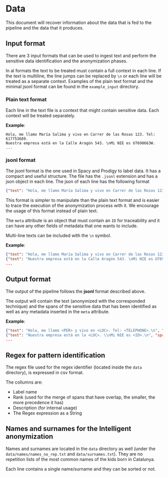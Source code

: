 # Data

This document will recover information about the data that is fed to the pipeline and the data that it produces. 

## Input format
There are 3 input formats that can be used to ingest text and perform the sensitive data identification and the anonymization phases. 

In al formats the text to be treated must contain a full context in each line. If the text is multiline, the line jumps can be replaced by `\n` or each line will be treated as a separate context. 
Examples of the plain text format and the minimal jsonl format can be found in the `example_input` directory.

### Plain text format
Each line in the text file is a context that might contain sensitive data. Each context will be treated separately. 

**Example**:
```
Hola, me llamo María Salima y vivo en Carrer de las Rosas 123. Tel: 617753689.
Nuestra empresa está en la Calle Aragón 543. \nMi NIE es U7698663W.
...
```

### jsonl format
The jsonl format is the one used in Spacy and Prodigy to label data. It has a compact and useful structure. 
The file has the `.jsonl` extension and has a json object in each line. 
The json of each line has the following format
```json
{"text": "Hola, me llamo María Salima y vivo en Carrer de las Rosas 123. Tel: 617753689.", "spans":[],"meta":{"ID":23434, ...}}
```
This format is simpler to manipulate than the plain text format and is easier to trace the execution of the anonymization process with it. We encourage the usage of this format instead of plain text. 

The `meta` attribute is an object that must contain an `ID` for traceability and it can have any other fields of metadata that one wants to include. 

Multi-line texts can be included with the `\n` symbol. 

**Example**:
```json
{"text": "Hola, me llamo María Salima y vivo en Carrer de las Rosas 123. Tel: 617753689.", "spans":[],"meta":{"ID":1, "origin": "orig1", "date":"2022/05/15"}}
{"text": "Nuestra empresa está en la Calle Aragón 543. \nMi NIE es U7698663W.", "spans":[],"meta":{"ID":2, "origin": "orig1", "date":"2022/05/15"}}
...
```


## Output format
The output of the pipeline follows the **jsonl** format described above. 

The output will contain the text (anonymized with the corresponded technique) and the spans of the sensitive data that has been identified as well as any metadata inserted in the `meta` attribute. 

**Example**:
```json
{"text": "Hola, me llamo <PER> y vivo en <LOC>. Tel: <TELEPHONE>.\n", "spans": [{"start": 15, "end": 20, "label": "PER", "rank": 0}, {"start": 31, "end": 36, "label": "LOC", "rank": 0}, {"start": 43, "end": 54, "label": "TELEPHONE", "rank": 1}], "meta": {"ID":1, "origin": "orig1", "date":"2022/05/15"}}
{"text": "Nuestra empresa está en la <LOC>. \\nMi NIE es <ID>.\n", "spans": [{"start": 27, "end": 32, "label": "LOC", "rank": 0}, {"start": 46, "end": 50, "label": "ID", "rank": 2}], "meta": {"ID":2, "origin": "orig1", "date":"2022/05/15"}}
...
```

## Regex for pattern identification

The regex file used for the regex identifier (located inside the `data` directory), is expressed in csv format. 

The collumns are:
- Label name
- Rank (used for the merge of spans that have overlap, the smaller, the more precedence it has)
- Description (for internal usage)
- The Regex expression as a String

## Names and surnames for the Intelligent anonymization

Names and surnames are located in the `data` directory as well (under the `data/names/names_no_rep.txt` and `data/surnames.txt`). They are no repetition lists of the most common names of the kids born in Catalunya. 

Each line contains a single name/surname and they can be sorted or not. 
